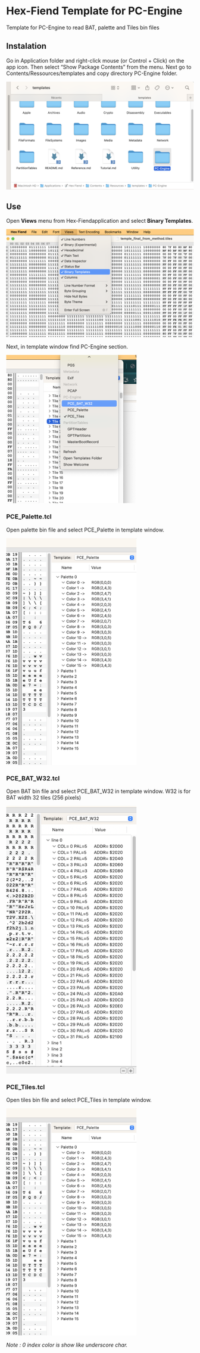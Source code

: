 # Hex-Fiend Template for PC-Engine
 Template for PC-Engine to read BAT, palette and Tiles bin files

## Instalation

Go in Application folder and right-click mouse (or Control + Click) on the app icon. Then select “Show Package Contents” from the menu. 
Next go to Contents/Ressources/templates and copy directory PC-Engine folder. 

<img src="https://github.com/beddy70/Hex-Fiend-Template-for-PC-Engine-/blob/main/images/tempalte_folder.png" width="550" >

## Use

Open <b>Views</b> menu from Hex-Fiendapplication and select <b>Binary Templates</b>. 

<img src="https://github.com/beddy70/Hex-Fiend-Template-for-PC-Engine-/blob/main/images/menu_views.png" width="550" >

Next, in template window find PC-Engine section.

<img src="https://github.com/beddy70/Hex-Fiend-Template-for-PC-Engine-/blob/main/images/template_menu.png" width="350" >

### PCE_Palette.tcl

Open palette bin file and select PCE_Palette in template window. 

<img src="https://github.com/beddy70/Hex-Fiend-Template-for-PC-Engine-/blob/main/images/palette_template.png" width="350" >


### PCE_BAT_W32.tcl

Open BAT bin file and select PCE_BAT_W32 in template window. 
W32 is for BAT width 32 tiles (256 pixels)

<img src="https://github.com/beddy70/Hex-Fiend-Template-for-PC-Engine-/blob/main/images/bat32_template.png" width="350" >

### PCE_Tiles.tcl

Open tiles bin file and select PCE_Tiles in template window. 

<img src="https://github.com/beddy70/Hex-Fiend-Template-for-PC-Engine-/blob/main/images/palette_template.png" width="350" >

<i>Note : 0 index color is show like underscore char. </i>
